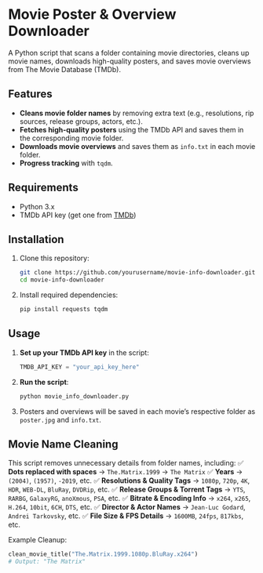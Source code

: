 # Movie Poster & Overview Downloader

A Python script that scans a folder containing movie directories, cleans up movie names, downloads high-quality posters, and saves movie overviews from The Movie Database (TMDb).

## Features
- **Cleans movie folder names** by removing extra text (e.g., resolutions, rip sources, release groups, actors, etc.).
- **Fetches high-quality posters** using the TMDb API and saves them in the corresponding movie folder.
- **Downloads movie overviews** and saves them as `info.txt` in each movie folder.
- **Progress tracking** with `tqdm`.

## Requirements
- Python 3.x
- TMDb API key (get one from [TMDb](https://www.themoviedb.org/))

## Installation
1. Clone this repository:
   ```sh
   git clone https://github.com/yourusername/movie-info-downloader.git
   cd movie-info-downloader
   ```
2. Install required dependencies:
   ```sh
   pip install requests tqdm
   ```

## Usage
1. **Set up your TMDb API key** in the script:
   ```python
   TMDB_API_KEY = "your_api_key_here"
   ```
2. **Run the script**:
   ```sh
   python movie_info_downloader.py
   ```
3. Posters and overviews will be saved in each movie’s respective folder as `poster.jpg` and `info.txt`.

## Movie Name Cleaning
This script removes unnecessary details from folder names, including:
✅ **Dots replaced with spaces** → `The.Matrix.1999` → `The Matrix`
✅ **Years** → `(2004)`, `(1957)`, `-2019`, etc.
✅ **Resolutions & Quality Tags** → `1080p`, `720p`, `4K`, `HDR`, `WEB-DL`, `BluRay`, `DVDRip`, etc.
✅ **Release Groups & Torrent Tags** → `YTS`, `RARBG`, `GalaxyRG`, `anoXmous`, `PSA`, etc.
✅ **Bitrate & Encoding Info** → `x264`, `x265`, `H.264`, `10bit`, `6CH`, `DTS`, etc.
✅ **Director & Actor Names** → `Jean-Luc Godard`, `Andrei Tarkovsky`, etc.
✅ **File Size & FPS Details** → `1600MB`, `24fps`, `817kbs`, etc.

Example Cleanup:
```python
clean_movie_title("The.Matrix.1999.1080p.BluRay.x264")
# Output: "The Matrix"
```

